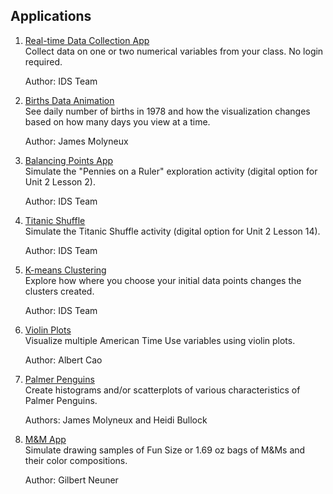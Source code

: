 ## **Applications**

1. [Real-time Data Collection App](https://collection.idsucla.org/ )  
    Collect data on one or two numerical variables from your class. No login required.

    Author: IDS Team



2. [Births Data Animation](https://labs.idsucla.org/extras/animations/gotdata/gotdata.html)  
    See daily number of births in 1978 and how the visualization changes based on how many days you view at a time.

    Author: James Molyneux



3. [Balancing Points App](https://www.idsucla.org/wp-content/uploads/mean.html)  
    Simulate the "Pennies on a Ruler" exploration activity (digital option for Unit 2 Lesson 2).

    Author: IDS Team



4. [Titanic Shuffle](https://idsucla.shinyapps.io/titanic/)  
    Simulate the Titanic Shuffle activity (digital option for Unit 2 Lesson 14).

    Author: IDS Team



5. [K-means Clustering](https://kmeans.idsucla.org/)  
    Explore how where you choose your initial data points changes the clusters created.

    Author: IDS Team



6. [Violin Plots](https://idsucla.shinyapps.io/shinyapp_atus/)  
    Visualize multiple American Time Use variables using violin plots.

    Author: Albert Cao



7. [Palmer Penguins](https://idsucla.shinyapps.io/PalmerPenguin/)  
    Create histograms and/or scatterplots of various characteristics of Palmer Penguins.

    Authors: James Molyneux and Heidi Bullock



8. [M&M App](https://uobofz-gilbert-neuner.shinyapps.io/MnMs/)  
    Simulate drawing samples of Fun Size or 1.69 oz bags of M&Ms and their color compositions.

    Author: Gilbert Neuner

  

<style>
.md-nav--primary .md-nav__link[for=__toc] ~ .md-nav {
    display: none !important;
  }
.md-sidebar {
    display: none !important;
}
.md-header{
    pointer-events: none;
}
</style>
